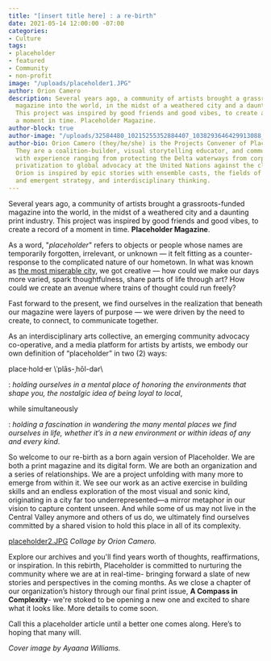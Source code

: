 ```yaml
---
title: "[insert title here] : a re-birth"
date: 2021-05-14 12:00:00 -07:00
categories:
- Culture
tags:
- placeholder
- featured
- Community
- non-profit
image: "/uploads/placeholder1.JPG"
author: Orion Camero
description: Several years ago, a community of artists brought a grassroots-funded
  magazine into the world, in the midst of a weathered city and a daunting print industry.
  This project was inspired by good friends and good vibes, to create a record of
  a moment in time. Placeholder Magazine.
author-block: true
author-image: "/uploads/32584480_10215255352884407_1038293646429913088_o.jpg"
author-bio: Orion Camero (they/he/she) is the Projects Convener of Placeholder Magazine.
  They are a coalition-builder, visual storytelling educator, and community organizer
  with experience ranging from protecting the Delta waterways from corporate water
  privatization to global advocacy at the United Nations against the climate crisis.
  Orion is inspired by epic stories with ensemble casts, the fields of spiritual ecology
  and emergent strategy, and interdisciplinary thinking.
---
```


Several years ago, a community of artists brought a grassroots-funded magazine into the world, in the midst of a weathered city and a daunting print industry. This project was inspired by good friends and good vibes, to create a record of a moment in time. **Placeholder Magazine**.

As a word, "*placeholder*" refers to objects or people whose names are temporarily forgotten, irrelevant, or unknown — it felt fitting as a counter-response to the complicated nature of our hometown. In what was known as [the most miserable city](http://time.com/23514/americas-most-miserable-city-emerges-from-bankruptcy/), we got creative — how could we make our days more varied, spark thoughtfulness, share parts of life through art? How could we create an avenue where trains of thought could run freely?

Fast forward to the present, we find ourselves in the realization that beneath our magazine were layers of purpose — we were driven by the need to create, to connect, to communicate together.

As an interdisciplinary arts collective, an emerging community advocacy co-operative, and a media platform for artists by artists, we embody our own definition of “placeholder” in two (2) ways:

place·hold·er \\ˈplās-ˌhōl-dər\\

\: *holding ourselves in a mental place of honoring the environments that shape you, the nostalgic idea of being loyal to local*,

while simultaneously

\: *holding a fascination in wandering the many mental places we find ourselves in life, whether it’s in a new environment or within ideas of any and every kind*.

So welcome to our re-birth as a born again version of Placeholder. We are both a print magazine and its digital form. We are both an organization and a series of relationships. We are a project unfolding with many more to emerge from within it. We see our work as an active exercise in building skills and an endless exploration of the most visual and sonic kind, originating in a city far too underrepresented—a mirror metaphor in our vision to capture content unseen. And while some of us may not live in the Central Valley anymore and others of us do, we ultimately find ourselves committed by a shared vision to hold this place in all of its complexity.

[placeholder2.JPG](/uploads/placeholder2.JPG)
*Collage by Orion Camero.*

Explore our archives and you'll find years worth of thoughts, reaffirmations, or inspiration. In this rebirth, Placeholder is committed to nurturing the community where we are at in real-time-  bringing forward a slate of new stories and perspectives in the coming months. As we close a chapter of our organization’s history through our final print issue, **A Compass in Complexity**- we're stoked to be opening a new one and excited to share what it looks like. More details to come soon.

Call this a placeholder article until a better one comes along. Here’s to hoping that many will.

*Cover image by Ayaana Williams.*